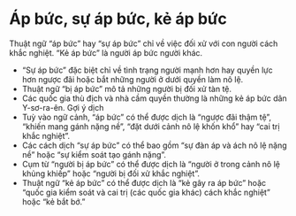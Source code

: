 # Áp bức, sự áp bức, kẻ áp bức

Thuật ngữ “áp bức” hay “sự áp bức” chỉ về việc đối xử với con người cách khắc nghiệt. “Kẻ áp bức” là người áp bức người khác.
- “Sự áp bức” đặc biệt chỉ về tình trạng người mạnh hơn hay quyền lực hơn ngược đãi hoặc bắt những người ở dưới quyền làm nô lệ.
- Thuật ngữ “bị áp bức” mô tả những người bị đối xử tàn tệ. 
- Các quốc gia thù địch và nhà cầm quyền thường là những kẻ áp bức dân Y-sơ-ra-ên.
Gợi ý dịch
- Tuỳ vào ngữ cảnh, “áp bức” có thể được dịch là “ngược đãi thậm tệ”, “khiến mang gánh nặng nề”, “đặt dưới cảnh nô lệ khốn khổ” hay “cai trị khắc nghiệt”. 
- Các cách dịch “sự áp bức” có thể bao gồm “sự đàn áp và ách nô lệ nặng nề” hoặc “sự kiểm soát tạo gánh nặng”.  
- Cụm từ “người bị áp bức” có thể được dịch là “người ở trong cảnh nô lệ khủng khiếp” hoặc “người bị đối xử khắc nghiệt”. 
- Thuật ngữ “kẻ áp bức” có thể được dịch là “kẻ gây ra áp bức” hoặc “quốc gia kiểm soát và cai trị (các quốc gia khác) cách khắc nghiệt” hoặc “kẻ bắt bớ.”

